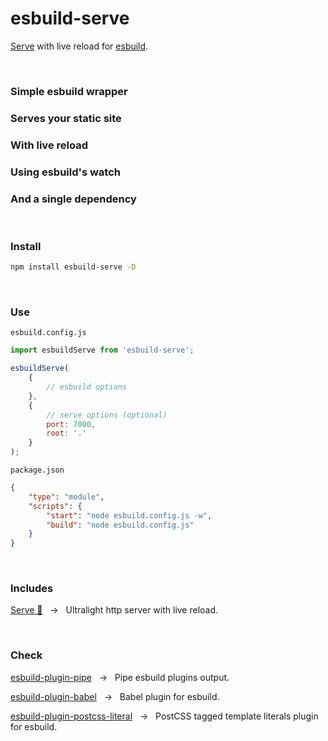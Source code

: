 <div></div>

# esbuild-serve

[Serve](https://github.com/nativew/serve) with live reload for [esbuild](https://github.com/evanw/esbuild).

<br>

### Simple esbuild wrapper

### Serves your static site

### With live reload

### Using esbuild's watch

### And a single dependency

<br>

### Install

```zsh
npm install esbuild-serve -D
```

<br>

### Use

`esbuild.config.js`

```js
import esbuildServe from 'esbuild-serve';

esbuildServe(
    {
        // esbuild options
    },
    {
        // serve options (optional)
        port: 7000,
        root: '.'
    }
);
```

`package.json`

```json
{
    "type": "module",
    "scripts": {
        "start": "node esbuild.config.js -w",
        "build": "node esbuild.config.js"
    }
}
```

<br>

### Includes

[Serve 🍛](https://github.com/nativew/serve) &nbsp; → &nbsp; Ultralight http server with live reload.

<br>

### Check

[esbuild-plugin-pipe](https://github.com/nativew/esbuild-plugin-pipe) &nbsp; → &nbsp; Pipe esbuild plugins output.

[esbuild-plugin-babel](https://github.com/nativew/esbuild-plugin-babel) &nbsp; → &nbsp; Babel plugin for esbuild.

[esbuild-plugin-postcss-literal](https://github.com/nativew/esbuild-plugin-postcss-literal) &nbsp; → &nbsp; PostCSS tagged template literals plugin for esbuild.

<br>
